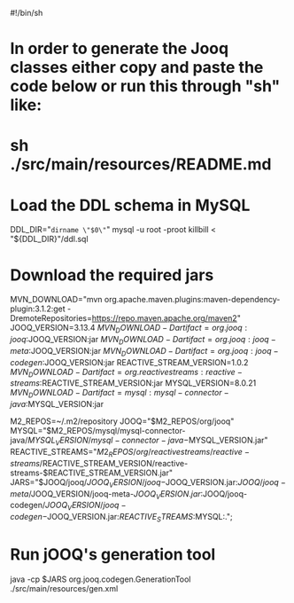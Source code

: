 #!/bin/sh

# In order to generate the Jooq classes either copy and paste the code below or run this through "sh" like:
# sh ./src/main/resources/README.md

# Load the DDL schema in MySQL
DDL_DIR="`dirname \"$0\"`"
mysql -u root -proot killbill < "${DDL_DIR}"/ddl.sql

# Download the required jars
MVN_DOWNLOAD="mvn org.apache.maven.plugins:maven-dependency-plugin:3.1.2:get -DremoteRepositories=https://repo.maven.apache.org/maven2"
JOOQ_VERSION=3.13.4
$MVN_DOWNLOAD -Dartifact=org.jooq:jooq:$JOOQ_VERSION:jar
$MVN_DOWNLOAD -Dartifact=org.jooq:jooq-meta:$JOOQ_VERSION:jar
$MVN_DOWNLOAD -Dartifact=org.jooq:jooq-codegen:$JOOQ_VERSION:jar
REACTIVE_STREAM_VERSION=1.0.2
$MVN_DOWNLOAD -Dartifact=org.reactivestreams:reactive-streams:$REACTIVE_STREAM_VERSION:jar
MYSQL_VERSION=8.0.21
$MVN_DOWNLOAD -Dartifact=mysql:mysql-connector-java:$MYSQL_VERSION:jar

M2_REPOS=~/.m2/repository
JOOQ="$M2_REPOS/org/jooq"
MYSQL="$M2_REPOS/mysql/mysql-connector-java/$MYSQL_VERSION/mysql-connector-java-$MYSQL_VERSION.jar"
REACTIVE_STREAMS="$M2_REPOS/org/reactivestreams/reactive-streams/$REACTIVE_STREAM_VERSION/reactive-streams-$REACTIVE_STREAM_VERSION.jar"
JARS="$JOOQ/jooq/$JOOQ_VERSION/jooq-$JOOQ_VERSION.jar:$JOOQ/jooq-meta/$JOOQ_VERSION/jooq-meta-$JOOQ_VERSION.jar:$JOOQ/jooq-codegen/$JOOQ_VERSION/jooq-codegen-$JOOQ_VERSION.jar:$REACTIVE_STREAMS:$MYSQL:.";

# Run jOOQ's generation tool
java -cp $JARS org.jooq.codegen.GenerationTool ./src/main/resources/gen.xml
